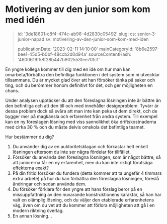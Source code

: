 Motivering av den junior som kom med idén
=========================================

> id: '3de18601-c8f4-474c-ab96-4d2830c05492'
> slug:
> 	cs: senior-3-junior-napad
> 	sv: motivering-av-den-junior-som-kom-med-iden
> 
> publicationDate: '2023-02-11 14:10:00'
> mainCategoryId: '8b6e2597-bee1-45d5-b0bf-48ccb2d0d94a'
> sourceContentHash: '4600619f58f28b447b902553fee70fc1'

En yngre kollega kommer till dig med en idé om hur man kan omarbeta/förbättra den befintliga funktionen i det system som ni utvecklar tillsammans. Du är mycket glad över att han försöker tänka på saker och ting, och du berömmer honom definitivt för det, och ger möjligheten en chans.

Under analysen upptäcker du att den föreslagna lösningen inte är bättre än den befintliga och att den till och med innehåller designproblem. Tyvärr är dessa problem dock så svåra att man inte kan peka ut dem direkt, och de bygger mer på magkänsla och erfarenhet från andra system. Till exempel kan en ny föreslagen lösning med viss sannolikhet öka driftskostnaderna med cirka 30 % och du måste delvis omskola det befintliga teamet.

Hur bestämmer du dig?

1. Du använder dig av en auktoritetsklagan och förkastar helt enkelt lösningen eftersom du inte ser några fördelar för tillfället.
2. Försöker du använda den föreslagna lösningen, som är något bättre, så att juniorerna får en ny erfarenhet, men du kan inte riktigt förutsäga effekterna exakt?
3. På din fritid försöker du fundera (detta kommer att ta ungefär 4 timmars extra arbete) på hur du kan förbättra den föreslagna lösningen, föreslå ändringar och sedan använda dem.
4. Du försöker förklara för den yngre att hans förslag beror på en missuppfattning av den nuvarande konstruktionens karaktär, så han har valt en olämplig lösning, och du väljer den etablerade erfarenhetens väg, även om du vet att du kommer att förlora möjligheten att gå i en modern riktning överlag.
5. En annan lösning...
